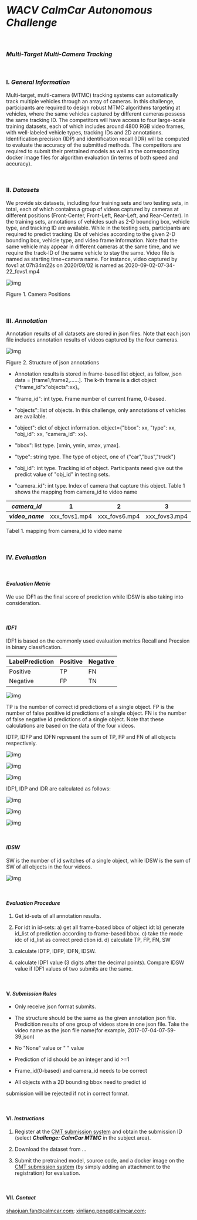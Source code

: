 # ***WACV CalmCar Autonomous Challenge***

<br/>

### ***Multi-Target Multi-Camera Tracking***  

<br/>

### **I.** ***General Information*** 

Multi-target, multi-camera (MTMC) tracking systems can automatically track multiple vehicles through an array of cameras. In this challenge, participants are required to design robust MTMC algorithms targeting at vehicles, where the same vehicles captured by different cameras possess the same tracking ID.  The competitors will have access to four large-scale training datasets, each of which includes around 4800 RGB video frames, with well-labeled vehicle types, tracking IDs and 2D annotations. Identification precision (IDP) and identification recall (IDR) will be computed to evaluate the accuracy of the submitted methods. The competitors are required to submit their pretrained models as well as the corresponding docker image files for algorithm evaluation (in terms of both speed and accuracy).

  

<br/>

### **II.** ***Datasets***

We provide six datasets, including four training sets and two testing sets, in total, each of which contains a group of videos captured by cameras at different positions (Front-Center, Front-Left, Rear-Left, and Rear-Center). In the training sets, annotations of vehicles such as 2-D bounding box, vehicle type, and tracking ID are available. While in the testing sets, participants are required to predict tracking IDs of vehicles according to the given 2-D bounding box, vehicle type, and video frame information. Note that the same vehicle may appear in different cameras at the same time, and we require the track-ID of the same vehicle to stay the same. Video file is named as starting time+camera name. For instance, video captured by fovs1 at 07h34m22s on 2020/09/02 is named as 2020-09-02-07-34-22_fovs1.mp4

![img](pic/wps1.jpg)

Figure 1. Camera Positions

   <br/>


### **III.** ***Annotation***

Annotation results of all datasets are stored in json files. Note that each json file includes annotation results of videos captured by the four cameras.

![img](pic/wps2.jpg) 

Figure 2. Structure of json annotations

* Annotation results is stored in frame-based list object, as follow, json data = [frame1,frame2,......]. The k-th frame is a dict object {"frame_id"x"objects":xx}。

* "frame_id": int type. Frame number of current frame, 0-based.

* "objects": list of objects. In this challenge, only annotations of vehicles are available. 

* "object": dict of object information. object={"bbox": xx, "type": xx, "obj_id": xx, "camera_id": xx}.

* "bbox": list type. [xmin, ymin, xmax, ymax]. 

* "type": string type. The type of object, one of {"car","bus","truck"}

* "obj_id": int type. Tracking id of object. Participants need give out the predict value of "obj_id" in testing sets. 

* "camera_id": int type. Index of camera that capture this object. Table 1 shows the mapping from camera_id to video name

| ***camera_id***  | 1             | 2             | 3             | 4             |
| ---------------- | ------------- | ------------- | ------------- | ------------- |
| ***video_name*** | xxx_fovs1.mp4 | xxx_fovs6.mp4 | xxx_fovs3.mp4 | xxx_fovs5.mp4 |

Tabel 1. mapping from camera_id to video name

  <br/>


### **IV.** ***Evaluation***  

<br/>


#### ***Evaluation Metric***

We use IDF1 as the final score of prediction while IDSW is also taking into consideration.

  <br/>


#### ***IDF1***

IDF1 is based on the commonly used evaluation metrics Recall and Precsion in binary classification. 

| LabelPrediction | Positive | Negative |
| --------------- | -------- | -------- |
| Positive        | TP       | FN       |
| Negative        | FP       | TN       |

 

![img](pic/wps3.jpg) 

TP is the number of correct id predictions of a single object. FP is the number of false positive id predictions of a single object. FN is the number of false negative id predictions of a single object. Note that these calculations are based on the data of the four videos.

IDTP, IDFP and IDFN represent the sum of TP, FP and FN of all objects respectively.

![img](pic/wps4.jpg) 

![img](pic/wps5.jpg) 

![img](pic/wps6.jpg) 

IDF1, IDP and IDR are calculated as follows:

![img](pic/wps7.jpg) 

![img](pic/wps8.jpg) 

![img](pic/wps9.jpg) 

  <br/>


#### ***IDSW***

SW is the number of id switches of a single object, while IDSW is the sum of SW of all objects in the four videos.

![img](pic/wps10.jpg) 

  <br/>


#### ***Evaluation Procedure***

1. Get id-sets of all annotation results.

2. For idt in id-sets:
      a) get all frame-based bbox of object idt
      b) generate id_list of prediction according to frame-based bbox.
      c) take the mode idc of id_list as correct prediction id.
      d) calculate TP, FP, FN, SW

3. calculate IDTP, IDFP, IDFN, IDSW.

4. calculate IDF1 value (3 digits after the decimal points). Compare IDSW value if IDF1 values of two submits are the same.

  <br/>


#### **V.** ***Submission Rules***

* Only receive json format submits.

* The structure should be the same as the given annotation json file. Predicition results of one group of videos store in one json file. Take the video name as the json file name(for example, 2017-07-04-07-59-39.json)

* No "None" value or " " value

* Prediction of id should be an integer and id >=1   

* Frame_id(0-based) and camera_id needs to be correct

* All objects with a 2D bounding bbox need to predict id

submission will be rejected if not in correct format.

   <br/>


#### **VI.** ***Instructions***

1. Register at the [CMT submission system](https://cmt3.research.microsoft.com/AVV2021/) and obtain the submission ID (select ***Challenge: CalmCar MTMC*** in the subject area).

2. Download the dataset from …

3. Submit the pretrained model, source code, and a docker image on the [CMT submission system](https://cmt3.research.microsoft.com/AVV2021/) (by simply adding an attachment to the registration) for evaluation.

   <br/>


#### **VII.** ***Contact***

shaojuan.fan@calmcar.com; xinliang.peng@calmcar.com;

 
